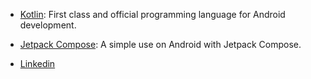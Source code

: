 - [Kotlin](https://kotlinlang.org/): First class and official programming language for Android development.
- [Jetpack Compose](https://developer.android.com/jetpack/compose/tutorial): A simple use on Android with Jetpack Compose.


- [Linkedin](https://www.linkedin.com/posts/mustafa-muhamed_picture-in-picture-a-simple-project-using-activity-7089953124601257986-MrcM?utm_source=share&utm_medium=member_desktop)
